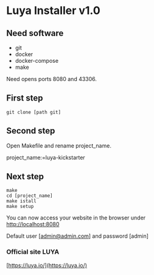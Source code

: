 # Luya Installer v1.0

## Need software

* git
* docker
* docker-compose
* make

Need opens ports 8080 and 43306.

## First step

```shell
git clone [path git]
```
## Second step
Open Makefile and rename project_name.

project_name:=luya-kickstarter

## Next step 

```text
make
cd [project_name]
make istall
make setup
```
You can now access your website in the browser under [http://localhost:8080](http://localhost:8080/)

Default user [admin@admin.com] and password [admin]

### Official site LUYA 

[https://luya.io/](https://luya.io/)